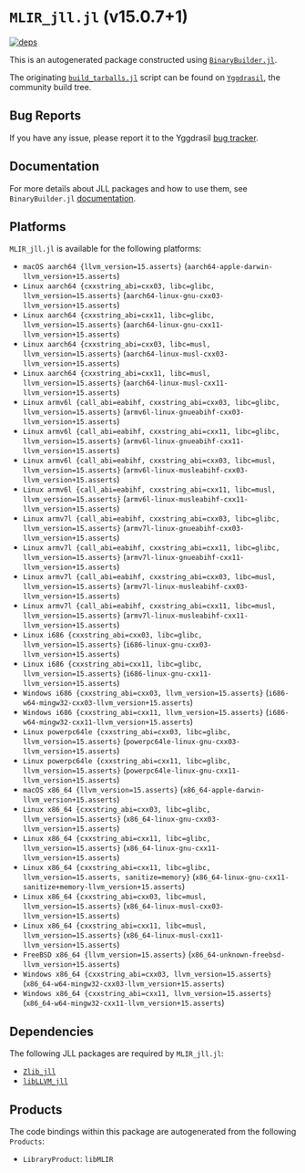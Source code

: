 # `MLIR_jll.jl` (v15.0.7+1)

[![deps](https://juliahub.com/docs/MLIR_jll/deps.svg)](https://juliahub.com/ui/Packages/MLIR_jll/WtJ1V?page=2)

This is an autogenerated package constructed using [`BinaryBuilder.jl`](https://github.com/JuliaPackaging/BinaryBuilder.jl).

The originating [`build_tarballs.jl`](https://github.com/JuliaPackaging/Yggdrasil/blob/9cc3a430289bc9e9c2aefa3521e22ac01d3f81a5/L/LLVM/MLIR@15/build_tarballs.jl) script can be found on [`Yggdrasil`](https://github.com/JuliaPackaging/Yggdrasil/), the community build tree.

## Bug Reports

If you have any issue, please report it to the Yggdrasil [bug tracker](https://github.com/JuliaPackaging/Yggdrasil/issues).

## Documentation

For more details about JLL packages and how to use them, see `BinaryBuilder.jl` [documentation](https://docs.binarybuilder.org/stable/jll/).

## Platforms

`MLIR_jll.jl` is available for the following platforms:

* `macOS aarch64 {llvm_version=15.asserts}` (`aarch64-apple-darwin-llvm_version+15.asserts`)
* `Linux aarch64 {cxxstring_abi=cxx03, libc=glibc, llvm_version=15.asserts}` (`aarch64-linux-gnu-cxx03-llvm_version+15.asserts`)
* `Linux aarch64 {cxxstring_abi=cxx11, libc=glibc, llvm_version=15.asserts}` (`aarch64-linux-gnu-cxx11-llvm_version+15.asserts`)
* `Linux aarch64 {cxxstring_abi=cxx03, libc=musl, llvm_version=15.asserts}` (`aarch64-linux-musl-cxx03-llvm_version+15.asserts`)
* `Linux aarch64 {cxxstring_abi=cxx11, libc=musl, llvm_version=15.asserts}` (`aarch64-linux-musl-cxx11-llvm_version+15.asserts`)
* `Linux armv6l {call_abi=eabihf, cxxstring_abi=cxx03, libc=glibc, llvm_version=15.asserts}` (`armv6l-linux-gnueabihf-cxx03-llvm_version+15.asserts`)
* `Linux armv6l {call_abi=eabihf, cxxstring_abi=cxx11, libc=glibc, llvm_version=15.asserts}` (`armv6l-linux-gnueabihf-cxx11-llvm_version+15.asserts`)
* `Linux armv6l {call_abi=eabihf, cxxstring_abi=cxx03, libc=musl, llvm_version=15.asserts}` (`armv6l-linux-musleabihf-cxx03-llvm_version+15.asserts`)
* `Linux armv6l {call_abi=eabihf, cxxstring_abi=cxx11, libc=musl, llvm_version=15.asserts}` (`armv6l-linux-musleabihf-cxx11-llvm_version+15.asserts`)
* `Linux armv7l {call_abi=eabihf, cxxstring_abi=cxx03, libc=glibc, llvm_version=15.asserts}` (`armv7l-linux-gnueabihf-cxx03-llvm_version+15.asserts`)
* `Linux armv7l {call_abi=eabihf, cxxstring_abi=cxx11, libc=glibc, llvm_version=15.asserts}` (`armv7l-linux-gnueabihf-cxx11-llvm_version+15.asserts`)
* `Linux armv7l {call_abi=eabihf, cxxstring_abi=cxx03, libc=musl, llvm_version=15.asserts}` (`armv7l-linux-musleabihf-cxx03-llvm_version+15.asserts`)
* `Linux armv7l {call_abi=eabihf, cxxstring_abi=cxx11, libc=musl, llvm_version=15.asserts}` (`armv7l-linux-musleabihf-cxx11-llvm_version+15.asserts`)
* `Linux i686 {cxxstring_abi=cxx03, libc=glibc, llvm_version=15.asserts}` (`i686-linux-gnu-cxx03-llvm_version+15.asserts`)
* `Linux i686 {cxxstring_abi=cxx11, libc=glibc, llvm_version=15.asserts}` (`i686-linux-gnu-cxx11-llvm_version+15.asserts`)
* `Windows i686 {cxxstring_abi=cxx03, llvm_version=15.asserts}` (`i686-w64-mingw32-cxx03-llvm_version+15.asserts`)
* `Windows i686 {cxxstring_abi=cxx11, llvm_version=15.asserts}` (`i686-w64-mingw32-cxx11-llvm_version+15.asserts`)
* `Linux powerpc64le {cxxstring_abi=cxx03, libc=glibc, llvm_version=15.asserts}` (`powerpc64le-linux-gnu-cxx03-llvm_version+15.asserts`)
* `Linux powerpc64le {cxxstring_abi=cxx11, libc=glibc, llvm_version=15.asserts}` (`powerpc64le-linux-gnu-cxx11-llvm_version+15.asserts`)
* `macOS x86_64 {llvm_version=15.asserts}` (`x86_64-apple-darwin-llvm_version+15.asserts`)
* `Linux x86_64 {cxxstring_abi=cxx03, libc=glibc, llvm_version=15.asserts}` (`x86_64-linux-gnu-cxx03-llvm_version+15.asserts`)
* `Linux x86_64 {cxxstring_abi=cxx11, libc=glibc, llvm_version=15.asserts}` (`x86_64-linux-gnu-cxx11-llvm_version+15.asserts`)
* `Linux x86_64 {cxxstring_abi=cxx11, libc=glibc, llvm_version=15.asserts, sanitize=memory}` (`x86_64-linux-gnu-cxx11-sanitize+memory-llvm_version+15.asserts`)
* `Linux x86_64 {cxxstring_abi=cxx03, libc=musl, llvm_version=15.asserts}` (`x86_64-linux-musl-cxx03-llvm_version+15.asserts`)
* `Linux x86_64 {cxxstring_abi=cxx11, libc=musl, llvm_version=15.asserts}` (`x86_64-linux-musl-cxx11-llvm_version+15.asserts`)
* `FreeBSD x86_64 {llvm_version=15.asserts}` (`x86_64-unknown-freebsd-llvm_version+15.asserts`)
* `Windows x86_64 {cxxstring_abi=cxx03, llvm_version=15.asserts}` (`x86_64-w64-mingw32-cxx03-llvm_version+15.asserts`)
* `Windows x86_64 {cxxstring_abi=cxx11, llvm_version=15.asserts}` (`x86_64-w64-mingw32-cxx11-llvm_version+15.asserts`)

## Dependencies

The following JLL packages are required by `MLIR_jll.jl`:

* [`Zlib_jll`](https://github.com/JuliaBinaryWrappers/Zlib_jll.jl)
* [`libLLVM_jll`](https://github.com/JuliaBinaryWrappers/libLLVM_jll.jl)

## Products

The code bindings within this package are autogenerated from the following `Products`:

* `LibraryProduct`: `libMLIR`
